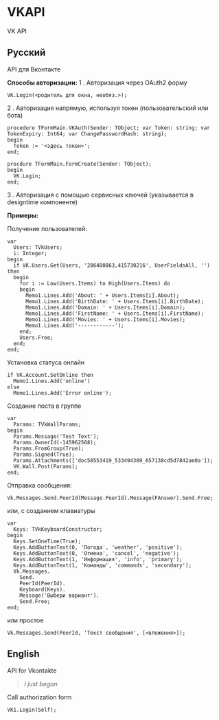 # VKAPI
 VK API

Русский
-
API для Вконтакте

**Способы авторизации:**
1 . Авторизация через OAuth2 форму

    VK.Login(<родитель для окна, необяз.>);

2 . Авторизация напрямую, используя токен (пользовательский или бота)
    
    procedure TFormMain.VKAuth(Sender: TObject; var Token: string; var TokenExpiry: Int64; var ChangePasswordHash: string);
    begin
      Token := '<здесь токен>';
    end;
    
    procdure TFormMain.FormCreate(Sender: TObject);
    begin
      VK.Login;
    end;  
3 . Авторизация с помощью сервисных ключей (указывается в designtime компоненте) 

**Примеры:**

Получение пользователей:

    var
      Users: TVkUsers;
      i: Integer;
    begin
      if VK.Users.Get(Users, '286400863,415730216', UserFieldsAll, '') then
      begin
        for i := Low(Users.Items) to High(Users.Items) do
        begin
          Memo1.Lines.Add('About: ' + Users.Items[i].About);
          Memo1.Lines.Add('BirthDate: ' + Users.Items[i].BirthDate);
          Memo1.Lines.Add('Domain: ' + Users.Items[i].Domain);
          Memo1.Lines.Add('FirstName: ' + Users.Items[i].FirstName);
          Memo1.Lines.Add('Movies: ' + Users.Items[i].Movies);
          Memo1.Lines.Add('------------');
        end;
        Users.Free;
      end;
    end;
Установка статуса онлайн

    if VK.Account.SetOnline then
      Memo1.Lines.Add('online')
    else
      Memo1.Lines.Add('Error online');
Создание поста в группе

    var
      Params: TVkWallParams;
    begin
      Params.Message('Test Text');
      Params.OwnerId(-145962568);
      Params.FromGroup(True);
      Params.Signed(True);
      Params.Attachments(['doc58553419_533494309_657138cd5d7842ae0a']);
      VK.Wall.Post(Params);
    end;  
Отправка сообщения:

    Vk.Messages.Send.PeerId(Message.PeerId).Message(FAnswer).Send.Free;
или, с созданием клавиатуры

    var
      Keys: TVkKeyboardConstructor;
    begin
      Keys.SetOneTime(True);
      Keys.AddButtonText(0, 'Погода', 'weather', 'positive');
      Keys.AddButtonText(0, 'Отмена', 'cancel', 'negative');
      Keys.AddButtonText(1, 'Информация', 'info', 'primary');
      Keys.AddButtonText(1, 'Команды', 'commands', 'secondary');
      Vk.Messages.
        Send.
        PeerId(PeerId).
        Keyboard(Keys).
        Message('Выбери вариант').
        Send.Free;
    end;
или простое

    Vk.Messages.Send(PeerId, 'Текст сообщения', [<вложения>]);

**English**
-
API for Vkontakte
> *I just began*

Call authorization form

    VK1.Login(Self);

<!--stackedit_data:
eyJoaXN0b3J5IjpbMTQ5NTU1ODA5MSwzNDUyOTIzNSwtMTQ0NT
E4MDc0MV19
-->